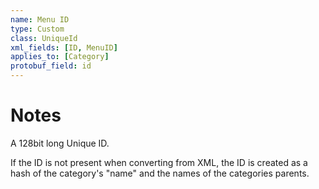 ```yaml
---
name: Menu ID
type: Custom
class: UniqueId
xml_fields: [ID, MenuID]
applies_to: [Category]
protobuf_field: id
---
```


Notes
=====

A 128bit long Unique ID.

If the ID is not present when converting from XML, the ID is created as a hash of the category's "name" and the names of the categories parents.
